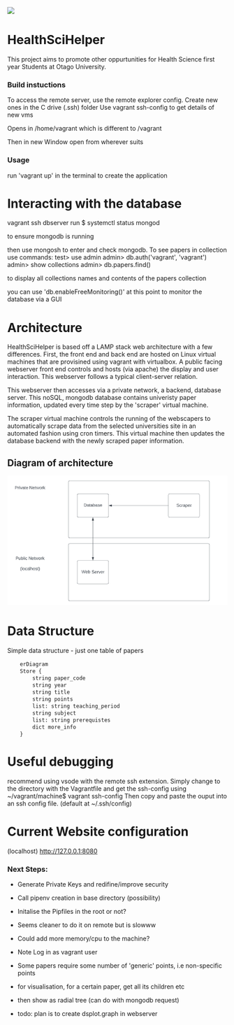 [![](https://data.jsdelivr.com/v1/package/npm/echarts/badge)](https://www.jsdelivr.com/package/npm/echarts)

# HealthSciHelper
 
This project aims to promote other oppurtunities for Health Science first year 
Students at Otago University. 

 ### Build instuctions 
 To access the remote server, use the remote explorer config.
 Create new ones in the C drive (.ssh) folder 
 Use vagrant ssh-config to get details of new vms

 Opens in /home/vagrant which is different to /vagrant

Then in new Window open from wherever suits

### Usage
run 'vagrant up' in the terminal to create the application

# Interacting with the database
vagrant ssh dbserver
run 
$ systemctl status mongod

to ensure mongodb is running

then use mongosh to enter and check mongodb. 
To see papers in collection use commands:
test> use admin
admin> db.auth('vagrant', 'vagrant')
admin> show collections
admin> db.papers.find()

to display all collections names and contents of the papers collection

you can use 'db.enableFreeMonitoring()' at this point to monitor the 
database via a GUI


# Architecture

HealthSciHelper is based off a LAMP stack web architecture with a few differences.
First, the front end and back end are hosted on Linux virtual machines that are provisined using vagrant with virtualbox.
A public facing webserver front end controls and hosts (via apache) the display and user interaction. 
This webserver follows a typical client-server relation.

This webserver then accesses via a private network, a backend, database server.
This noSQL, mongodb database contains univeristy paper information, updated every time step by the 'scraper' virtual machine.

The scraper virtual machine controls the running of the webscapers to automatically scrape data from the selected
universities site in an automated fashion using cron timers. This virtual machine then updates the database backend 
with the newly scraped paper information. 

## Diagram of architecture 
![alt text](https://github.com/hadwi537/HealthSciHelper/blob/main/docs-assets/Diagram.PNG?raw=true)

# Data Structure

Simple data structure - just one table of papers 

```mermaid
    erDiagram
    Store {
        string paper_code
        string year
        string title
        string points
        list: string teaching_period
        string subject
        list: string prerequistes
        dict more_info
    }
```
# Useful debugging 

recommend using vsode with the remote ssh extension. 
Simply change to the directory with the Vagrantfile
and get the ssh-config using 
~/vagrant/machine$ vagrant ssh-config
Then copy and paste the ouput into an ssh config file.
(default at ~/.ssh/config)

# Current Website configuration 

(localhost)
http://127.0.0.1:8080

### Next Steps:

* Generate Private Keys and redifine/improve security

* Call pipenv creation in base directory (possibility)

* Initalise the Pipfiles in the root or not?
* Seems cleaner to do it on remote but is slowww
* Could add more memory/cpu to the machine?

* Note Log in as vagrant user

* Some papers require some number of 'generic' points, i.e non-specific points

* for visualisation, for a certain paper, get all its children etc
* then show as radial tree (can do with mongodb request)

* todo: plan is to create dsplot.graph in webserver